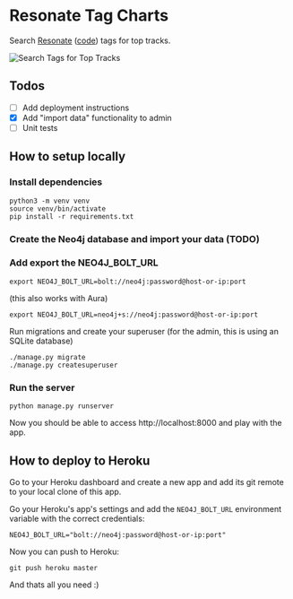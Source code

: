 # Resonate Tag Charts

Search [Resonate](https://resonate.is/) ([code](https://github.com/resonatecoop/)) tags for top tracks. 

![Search Tags for Top Tracks](https://raw.githubusercontent.com/whatSocks/reso-tag-charts/main/img/search.png)

## Todos

- [ ] Add deployment instructions
- [x] Add "import data" functionality to admin
- [ ] Unit tests

## How to setup locally

### Install dependencies

```shell
python3 -m venv venv
source venv/bin/activate
pip install -r requirements.txt
```

### Create the Neo4j database and import your data (TODO)


### Add export the NEO4J_BOLT_URL

```shell
export NEO4J_BOLT_URL=bolt://neo4j:password@host-or-ip:port
```

(this also works with Aura)

```shell
export NEO4J_BOLT_URL=neo4j+s://neo4j:password@host-or-ip:port
```

Run migrations and create your superuser (for the admin, this is using an SQLite database)

```
./manage.py migrate
./manage.py createsuperuser
```

### Run the server

```shell
python manage.py runserver
```

Now you should be able to access http://localhost:8000 and play with the app.


## How to deploy to Heroku

Go to your Heroku dashboard and create a new app and add its git remote to your local clone of this app.

Go your Heroku's app's settings and add the `NEO4J_BOLT_URL` environment variable with the correct credentials:

```NEO4J_BOLT_URL="bolt://neo4j:password@host-or-ip:port"```

Now you can push to Heroku:

```shell
git push heroku master
```

And thats all you need :)
